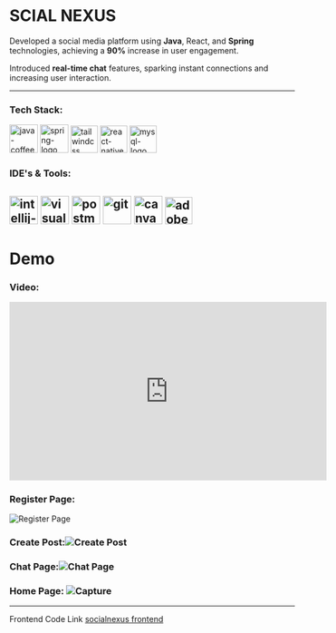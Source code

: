 # SCIAL NEXUS

Developed  a  social  media  platform  using  **Java**,  React,  and  **Spring**  
technologies,  achieving  a  **90%**  increase  in  user  engagement.

Introduced  **real-time  chat**  features,  sparking  instant  connections  and  
increasing  user  interaction.

---

### Tech Stack:
<img width="50" height="50" src="https://img.icons8.com/color/48/java-coffee-cup-logo--v1.png" alt="java-coffee-cup-logo--v1"/> <img width="50" height="50" src="https://img.icons8.com/color/48/spring-logo.png" alt="spring-logo"/>   <img width="48" height="48" src="https://img.icons8.com/color/48/tailwindcss.png" alt="tailwindcss"/> <img width="48" height="48" src="https://img.icons8.com/color/48/react-native.png" alt="react-native"/> <img width="48" height="48" src="https://img.icons8.com/fluency/48/mysql-logo.png" alt="mysql-logo"/>

### IDE's & Tools:
<img width="50" height="50" src="https://img.icons8.com/color/48/intellij-idea.png" alt="intellij-idea"/> <img width="50" height="50" src="https://img.icons8.com/color/48/visual-studio-code-2019.png" alt="visual-studio-code-2019"/> <img width="50" height="50" src="https://img.icons8.com/dusk/50/postman-api.png" alt="postman-api"/>  <img width="50" height="50" src="https://img.icons8.com/color/50/git.png" alt="git"/> <img width="50" height="50" src="https://img.icons8.com/fluency/50/canva.png" alt="canva"/> <img width="48" height="48" src="https://img.icons8.com/color/48/adobe-photoshop--v1.png" alt="adobe-photoshop--v1"/>
 ---
# Demo

### Video:
<iframe width="560" height="315" src="https://www.youtube.com/embed/--Bk4vdbHnE?si=rJQ8Zg32Ua4UPp_5" title="YouTube video player" frameborder="0" allow="accelerometer; autoplay; clipboard-write; encrypted-media; gyroscope; picture-in-picture; web-share" referrerpolicy="strict-origin-when-cross-origin" allowfullscreen></iframe>

### Register Page:
![Register Page](https://github.com/VIGNESH-D04/social-nexus-frontend/assets/107434564/54a5d268-ccb1-4b83-8876-c61bbffb87d9)

### Create Post:![Create Post](https://github.com/VIGNESH-D04/social-nexus-frontend/assets/107434564/09fd9e32-842e-4af2-888f-5172350e5b5c)

### Chat Page:![Chat Page](https://github.com/VIGNESH-D04/social-nexus-frontend/assets/107434564/241d0f03-fe0c-4036-bf65-6c0a82528f93)

 
### Home Page: ![Capture](https://github.com/VIGNESH-D04/social-nexus-frontend/assets/107434564/6f77459a-6d2a-48f0-bf7c-f89f4b9a0f1f)
---
Frontend Code Link [socialnexus frontend](https://github.com/VIGNESH-D04/social-nexus-frontend)
